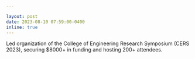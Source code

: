 ```yaml
---

layout: post
date: 2023-08-10 07:59:00-0400
inline: true
---
```


Led organization of the College of Engineering Research Symposium (CERS 2023), securing $8000+ in funding and hosting 200+ attendees.

